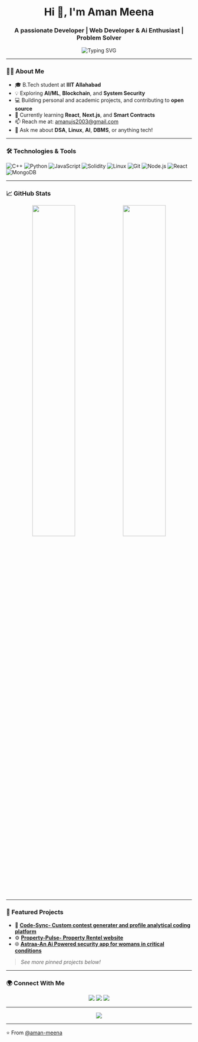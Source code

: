 <h1 align="center">Hi 👋, I'm Aman Meena</h1>
<h3 align="center">A passionate Developer | Web Developer & Ai Enthusiast | Problem Solver</h3>

<p align="center">
  <img src="https://readme-typing-svg.herokuapp.com?font=Fira+Code&size=24&pause=1000&color=36BCF7&center=true&vCenter=true&width=435&lines=Welcome+to+my+GitHub!;I'm+a+Tech+Explorer.;Open+Source+Contributor.;Lifelong+Learner.+" alt="Typing SVG" />
</p>

---

### 👨‍💻 About Me

- 🎓 B.Tech student at **IIIT Allahabad**
- 💡 Exploring **AI/ML**, **Blockchain**, and **System Security**
- 💻 Building personal and academic projects, and contributing to **open source**
- 🌱 Currently learning **React**, **Next.js**, and **Smart Contracts**
- 📫 Reach me at: [amanujs2003@gmail.com](mailto:amanujs2003@gmail.com)
- 💬 Ask me about **DSA**, **Linux**, **AI**, **DBMS**, or anything tech!

---

### 🛠️ Technologies & Tools

![C++](https://img.shields.io/badge/-C++-00599C?style=for-the-badge&logo=c%2B%2B&logoColor=white)
![Python](https://img.shields.io/badge/-Python-3776AB?style=for-the-badge&logo=python&logoColor=white)
![JavaScript](https://img.shields.io/badge/-JavaScript-F7DF1E?style=for-the-badge&logo=javascript&logoColor=black)
![Solidity](https://img.shields.io/badge/-Solidity-363636?style=for-the-badge&logo=solidity&logoColor=white)
![Linux](https://img.shields.io/badge/-Linux-FCC624?style=for-the-badge&logo=linux&logoColor=black)
![Git](https://img.shields.io/badge/-Git-F05032?style=for-the-badge&logo=git&logoColor=white)
![Node.js](https://img.shields.io/badge/-Node.js-339933?style=for-the-badge&logo=nodedotjs&logoColor=white)
![React](https://img.shields.io/badge/-React-61DAFB?style=for-the-badge&logo=react&logoColor=black)
![MongoDB](https://img.shields.io/badge/-MongoDB-47A248?style=for-the-badge&logo=mongodb&logoColor=white)

---

### 📈 GitHub Stats

<p align="center">
  <img width="48%" src="https://github-readme-stats.vercel.app/api?username=amanmeena14&show_icons=true&theme=radical" />
  <img width="48%" src="https://github-readme-streak-stats.herokuapp.com/?user=amanmeena14&theme=radical" />
</p>

---

### 📌 Featured Projects

- 🔐 **[Code-Sync- Custom contest generater and profile analytical coding platform](https://github.com/amanmeena14/CodeSync)**
- ⚙️ **[Property-Pulse- Property Rentel website](https://github.com/amanmeena14/Property-pulse)**
- 🌐 **[Astraa-An Ai Powered security app for womans in critical conditions](https://github.com/amanmeena14/Astraa)**

> *See more pinned projects below!*

---

### 🌍 Connect With Me

<p align="center">
  <a href="https://www.linkedin.com/in/aman-meena-3926171a4/" target="_blank"><img src="https://img.shields.io/badge/-LinkedIn-blue?style=for-the-badge&logo=Linkedin&logoColor=white"/></a>
  <a href="mailto:amanujs2003@gmail.com"><img src="https://img.shields.io/badge/-Gmail-D14836?style=for-the-badge&logo=gmail&logoColor=white"/></a>
  <a href="https://twitter.com/your-handle"><img src="https://img.shields.io/badge/-Twitter-1DA1F2?style=for-the-badge&logo=twitter&logoColor=white"/></a>
</p>

---

<p align="center">
  <img src="https://activity-graph.herokuapp.com/graph?username=amanmeena14&theme=github" />
</p>

---

⭐️ From [@aman-meena](https://github.com/amanmeena14)
